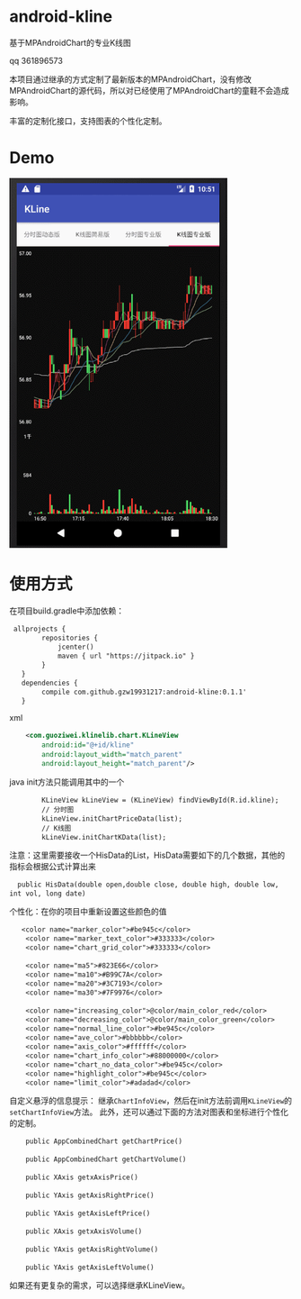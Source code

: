 # android-kline
基于MPAndroidChart的专业K线图

qq 361896573

本项目通过继承的方式定制了最新版本的MPAndroidChart，没有修改MPAndroidChart的源代码，所以对已经使用了MPAndroidChart的童鞋不会造成影响。

丰富的定制化接口，支持图表的个性化定制。

# Demo

![demo](art/kchart.gif)


# 使用方式

在项目build.gradle中添加依赖：

```
 allprojects {
        repositories {
            jcenter()
            maven { url "https://jitpack.io" }
        }
   }
   dependencies {
        compile com.github.gzw19931217:android-kline:0.1.1'
   }
```

xml

```xml
    <com.guoziwei.klinelib.chart.KLineView
        android:id="@+id/kline"
        android:layout_width="match_parent"
        android:layout_height="match_parent"/>
```

java  init方法只能调用其中的一个
```
        KLineView kLineView = (KLineView) findViewById(R.id.kline);
        // 分时图
        kLineView.initChartPriceData(list);
        // K线图
        kLineView.initChartKData(list);
```

注意：这里需要接收一个HisData的List，HisData需要如下的几个数据，其他的指标会根据公式计算出来

```
  public HisData(double open,double close, double high, double low,  int vol, long date)
```

个性化：在你的项目中重新设置这些颜色的值
```
   <color name="marker_color">#be945c</color>
    <color name="marker_text_color">#333333</color>
    <color name="chart_grid_color">#333333</color>

    <color name="ma5">#823E66</color>
    <color name="ma10">#B99C7A</color>
    <color name="ma20">#3C7193</color>
    <color name="ma30">#7F9976</color>

    <color name="increasing_color">@color/main_color_red</color>
    <color name="decreasing_color">@color/main_color_green</color>
    <color name="normal_line_color">#be945c</color>
    <color name="ave_color">#bbbbbb</color>
    <color name="axis_color">#ffffff</color>
    <color name="chart_info_color">#88000000</color>
    <color name="chart_no_data_color">#be945c</color>
    <color name="highlight_color">#be945c</color>
    <color name="limit_color">#adadad</color>
```

自定义悬浮的信息提示：
继承`ChartInfoView`，然后在init方法前调用`KLineView`的`setChartInfoView`方法。
此外，还可以通过下面的方法对图表和坐标进行个性化的定制。
```
    public AppCombinedChart getChartPrice() 

    public AppCombinedChart getChartVolume() 

    public XAxis getxAxisPrice() 

    public YAxis getAxisRightPrice() 

    public YAxis getAxisLeftPrice() 

    public XAxis getxAxisVolume() 

    public YAxis getAxisRightVolume() 

    public YAxis getAxisLeftVolume() 
```

如果还有更复杂的需求，可以选择继承KLineView。
